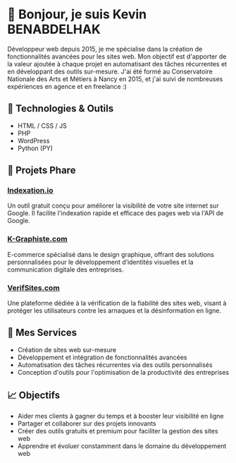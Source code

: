 # 👋 Bonjour, je suis Kevin BENABDELHAK

Développeur web depuis 2015, je me spécialise dans la création de fonctionnalités avancées pour les sites web. Mon objectif est d'apporter de la valeur ajoutée à chaque projet en automatisant des tâches récurrentes et en développant des outils sur-mesure. J'ai été formé au Conservatoire Nationale des Arts et Métiers à Nancy en 2015, et j'ai suivi de nombreuses expériences en agence et en freelance :) 

## 🔧 Technologies & Outils

- HTML / CSS / JS
- PHP
- WordPress 
- Python (PY)

## 🚀 Projets Phare

### [Indexation.io](https://indexation.io)
Un outil gratuit conçu pour améliorer la visibilité de votre site internet sur Google. Il facilite l'indexation rapide et efficace des pages web via l'API de Google.

### [K-Graphiste.com](https://k-graphiste.com)
E-commerce spécialisé dans le design graphique, offrant des solutions personnalisées pour le développement d’identités visuelles et la communication digitale des entreprises.

### [VerifSites.com](https://verifsites.com)
Une plateforme dédiée à la vérification de la fiabilité des sites web, visant à protéger les utilisateurs contre les arnaques et la désinformation en ligne.


## 💼 Mes Services

- Création de sites web sur-mesure
- Développement et intégration de fonctionnalités avancées
- Automatisation des tâches récurrentes via des outils personnalisés
- Conception d'outils pour l'optimisation de la productivité des entreprises

## 📈 Objectifs

- Aider mes clients à gagner du temps et à booster leur visibilité en ligne
- Partager et collaborer sur des projets innovants
- Créer des outils gratuits et premium pour faciliter la gestion des sites web
- Apprendre et évoluer constamment dans le domaine du développement web
